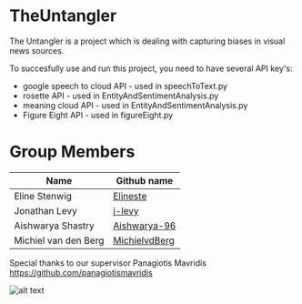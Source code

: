 # TheUntangler
The Untangler is a project which is dealing with capturing biases in visual news sources.

To succesfully use and run this project, you need to have several API key's:
*    google speech to cloud API      - used in speechToText.py
*   rosette API                     - used in EntityAndSentimentAnalysis.py
*   meaning cloud API               - used in EntityAndSentimentAnalysis.py
*   Figure Eight API                - used in figureEight.py

# Group Members
|Name|Github name|
|----|-----------|
|Eline Stenwig|[Elineste](https://github.com/Elineste)|
|Jonathan Levy|[j-levy](https://github.com/j-levy)|
|Aishwarya Shastry|[Aishwarya-96](https://github.com/Aishwarya-96)|
|Michiel van den Berg|[MichielvdBerg](https://github.com/michielvdberg)|

Special thanks to our supervisor Panagiotis Mavridis https://github.com/panagiotismavridis

![alt text](https://github.com/MichielvdBerg/TheUntangler/blob/master/GroupPicture.jpg)
